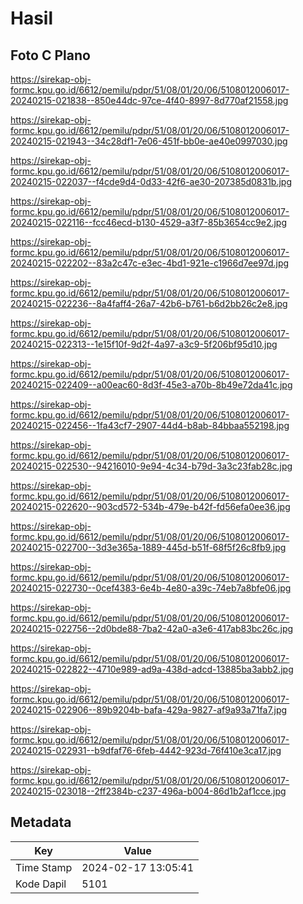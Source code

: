 # Hasil

## Foto C Plano

https://sirekap-obj-formc.kpu.go.id/6612/pemilu/pdpr/51/08/01/20/06/5108012006017-20240215-021838--850e44dc-97ce-4f40-8997-8d770af21558.jpg

https://sirekap-obj-formc.kpu.go.id/6612/pemilu/pdpr/51/08/01/20/06/5108012006017-20240215-021943--34c28df1-7e06-451f-bb0e-ae40e0997030.jpg

https://sirekap-obj-formc.kpu.go.id/6612/pemilu/pdpr/51/08/01/20/06/5108012006017-20240215-022037--f4cde9d4-0d33-42f6-ae30-207385d0831b.jpg

https://sirekap-obj-formc.kpu.go.id/6612/pemilu/pdpr/51/08/01/20/06/5108012006017-20240215-022116--fcc46ecd-b130-4529-a3f7-85b3654cc9e2.jpg

https://sirekap-obj-formc.kpu.go.id/6612/pemilu/pdpr/51/08/01/20/06/5108012006017-20240215-022202--83a2c47c-e3ec-4bd1-921e-c1966d7ee97d.jpg

https://sirekap-obj-formc.kpu.go.id/6612/pemilu/pdpr/51/08/01/20/06/5108012006017-20240215-022236--8a4faff4-26a7-42b6-b761-b6d2bb26c2e8.jpg

https://sirekap-obj-formc.kpu.go.id/6612/pemilu/pdpr/51/08/01/20/06/5108012006017-20240215-022313--1e15f10f-9d2f-4a97-a3c9-5f206bf95d10.jpg

https://sirekap-obj-formc.kpu.go.id/6612/pemilu/pdpr/51/08/01/20/06/5108012006017-20240215-022409--a00eac60-8d3f-45e3-a70b-8b49e72da41c.jpg

https://sirekap-obj-formc.kpu.go.id/6612/pemilu/pdpr/51/08/01/20/06/5108012006017-20240215-022456--1fa43cf7-2907-44d4-b8ab-84bbaa552198.jpg

https://sirekap-obj-formc.kpu.go.id/6612/pemilu/pdpr/51/08/01/20/06/5108012006017-20240215-022530--94216010-9e94-4c34-b79d-3a3c23fab28c.jpg

https://sirekap-obj-formc.kpu.go.id/6612/pemilu/pdpr/51/08/01/20/06/5108012006017-20240215-022620--903cd572-534b-479e-b42f-fd56efa0ee36.jpg

https://sirekap-obj-formc.kpu.go.id/6612/pemilu/pdpr/51/08/01/20/06/5108012006017-20240215-022700--3d3e365a-1889-445d-b51f-68f5f26c8fb9.jpg

https://sirekap-obj-formc.kpu.go.id/6612/pemilu/pdpr/51/08/01/20/06/5108012006017-20240215-022730--0cef4383-6e4b-4e80-a39c-74eb7a8bfe06.jpg

https://sirekap-obj-formc.kpu.go.id/6612/pemilu/pdpr/51/08/01/20/06/5108012006017-20240215-022756--2d0bde88-7ba2-42a0-a3e6-417ab83bc26c.jpg

https://sirekap-obj-formc.kpu.go.id/6612/pemilu/pdpr/51/08/01/20/06/5108012006017-20240215-022822--4710e989-ad9a-438d-adcd-13885ba3abb2.jpg

https://sirekap-obj-formc.kpu.go.id/6612/pemilu/pdpr/51/08/01/20/06/5108012006017-20240215-022906--89b9204b-bafa-429a-9827-af9a93a71fa7.jpg

https://sirekap-obj-formc.kpu.go.id/6612/pemilu/pdpr/51/08/01/20/06/5108012006017-20240215-022931--b9dfaf76-6feb-4442-923d-76f410e3ca17.jpg

https://sirekap-obj-formc.kpu.go.id/6612/pemilu/pdpr/51/08/01/20/06/5108012006017-20240215-023018--2ff2384b-c237-496a-b004-86d1b2af1cce.jpg


## Metadata

| Key        | Value               |
| ---------- | ------------------- |
| Time Stamp | 2024-02-17 13:05:41 |
| Kode Dapil | 5101                |



